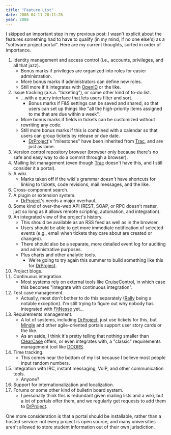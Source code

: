 ```yaml
---
title: "Feature List"
date: 2008-04-11 20:11:26
year: 2008
---
```

I skipped an important step in my previous post: I wasn't explicit about the features something had to have to qualify (in my mind, if no one else's) as a "software project portal".  Here are my current thoughts, sorted in order of importance.
<ol>
	<li>Identity management and access control (i.e., accounts, privileges, and all that jazz).
<ul>
	<li>Bonus marks if privileges are organized into roles for easier administration.</li>
	<li>More bonus marks if administrators can define new roles.</li>
	<li>Still more if it integrates with <a href="http://www.openid.org">OpenID</a> or the like.</li>
</ul>
</li>
	<li>Issue tracking (a.k.a. "ticketing"), or some other kind of to-do list.
<ul>
	<li>...with a query interface that lets users filter and sort.
<ul>
	<li>Bonus marks if F&amp;S settings can be saved and shared, so that users can set up things like "all the high-priority items assigned to me that are due within a week".</li>
</ul>
</li>
	<li>More bonus marks if fields in tickets can be customized without rewriting any code.</li>
	<li>Still more bonus marks if this is combined with a calendar so that users can group tickets by release or due date.
<ul>
	<li><a href="http://www.drproject.org">DrProject</a>'s "milestones" have been inherited from <a href="http://trac.edgewall.org">Trac</a>, and are just as lame.</li>
</ul>
</li>
</ul>
</li>
	<li>Version control repository browser (browser only because there's no safe and easy way to do a commit through a browser).</li>
	<li>Mailing list management (even though <a href="http://trac.edgewall.org">Trac</a> doesn't have this, and I still consider it a portal).</li>
	<li>A wiki.
<ul>
	<li>Marks taken off if the wiki's grammar <em>doesn't</em> have shortcuts for linking to tickets, code revisions, mail messages, and the like.</li>
</ul>
</li>
	<li>Cross-component search.</li>
	<li>A plugin or extension system.
<ul>
	<li><a href="http://www.drproject.org">DrProject</a>'s needs a major overhaul...</li>
</ul>
</li>
	<li>Some kind of over-the-web API (REST, SOAP, or RPC doesn't matter, just so long as it allows remote scripting, automation, and integration).</li>
	<li>An integrated view of the project's history.
<ul>
	<li>This should be available as an RSS feed as well as in the browser.</li>
	<li>Users should be able to get more immediate notification of selected events (e.g., email when tickets they care about are created or changed).</li>
	<li>There should also be a separate, more detailed event log for auditing and administrative purposes.</li>
	<li>Plus charts and other analytic tools.
<ul>
	<li>We're going to try again this summer to build something like this for <a href="http://www.drproject.org">DrProject</a>.</li>
</ul>
</li>
</ul>
</li>
	<li>Project blogs.</li>
	<li>Continuous integration.
<ul>
	<li>Most systems rely on external tools like <a href="http://cruisecontrol.sourceforge.net/">CruiseControl</a>, in which case this becomes "integrate with continuous integration".</li>
</ul>
</li>
	<li>Test case management.
<ul>
	<li>Actually, most don't bother to do this separately (<a href="http://www.rallydevelopment.com/test_defect_management.jsp">Rally</a> being a notable exception).  I'm still trying to figure out why nobody has integrated with <a href="http://fitnesse.org/">FitNesse</a> yet...</li>
</ul>
</li>
	<li>Requirements management.
<ul>
	<li>A lot of systems, including <a href="http://www.drproject.org">DrProject</a>, just use tickets for this, but <a href="http://studios.thoughtworks.com/mingle-project-intelligence">Mingle</a> and other agile-oriented portals support user story cards or the like.</li>
	<li>As an aside, I think it's pretty telling that nothing smaller than <a href="http://www-306.ibm.com/software/awdtools/clearcase/">ClearCase</a> offers, or even integrates with, a "classic" requirements management tool like <a href="http://www.telelogic.com/Products/doors/doors/index.cfm">DOORS</a>.</li>
</ul>
</li>
	<li>Time tracking.
<ul>
	<li>This comes near the bottom of my list because I believe most people input random numbers.</li>
</ul>
</li>
	<li>Integration with IRC, instant messaging, VoIP, and other communication tools.
<ul>
	<li>Anyone?</li>
</ul>
</li>
	<li>Support for internationalization and localization.</li>
	<li>Forums or some other kind of bulletin board system.
<ul>
	<li>I personally think this is redundant given mailing lists and a wiki, but a lot of portals offer them, and we regularly get requests to add them to <a href="http://www.drproject.org">DrProject</a>.</li>
</ul>
</li>
</ol>
One more consideration is that a portal should be installable, rather than a hosted service: not every project is open source, and many universities aren't allowed to store student information out of their own jurisdiction.
